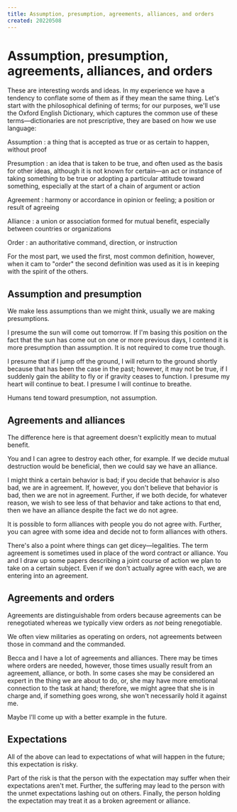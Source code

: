 ```yaml
---
title: Assumption, presumption, agreements, alliances, and orders
created: 20220508
---
```


# Assumption, presumption, agreements, alliances, and orders

These are interesting words and ideas. In my experience we have a tendency to conflate some of them as if they mean the same thing. Let's start with the philosophical defining of terms; for our purposes, we'll use the Oxford English Dictionary, which captures the common use of these terms—dictionaries are not prescriptive, they are based on how we use language:

Assumption
:    a thing that is accepted as true or as certain to happen, without proof

Presumption
:    an idea that is taken to be true, and often used as the basis for other ideas, although it is not known for certain—an act or instance of taking something to be true or adopting a particular attitude toward something, especially at the start of a chain of argument or action

Agreement
:    harmony or accordance in opinion or feeling; a position or result of agreeing

Alliance
:    a union or association formed for mutual benefit, especially between countries or organizations

Order
:    an authoritative command, direction, or instruction

For the most part, we used the first, most common definition, however, when it cam to "order" the second definition was used as it is in keeping with the spirit of the others.

## Assumption and presumption

We make less assumptions than we might think, usually we are making presumptions.

I presume the sun will come out tomorrow. If I'm basing this position on the fact that the sun has come out on one or more previous days, I contend it is more presumption than assumption. It is not required to come true though.

I presume that if I jump off the ground, I will return to the ground shortly because that has been the case in the past; however, it may not be true, if I suddenly gain the ability to fly or if gravity ceases to function. I presume my heart will continue to beat. I presume I will continue to breathe.

Humans tend toward presumption, not assumption.

## Agreements and alliances

The difference here is that agreement doesn't explicitly mean to mutual benefit.

You and I can agree to destroy each other, for example. If we decide mutual destruction would be beneficial, then we could say we have an alliance.

I might think a certain behavior is bad; if you decide that behavior is also bad, we are in agreement. If, however, you don't believe that behavior is bad, then we are not in agreement. Further, if we both decide, for whatever reason, we wish to see less of that behavior and take actions to that end, then we have an alliance despite the fact we do not agree. 

It is possible to form alliances with people you do not agree with. Further, you can agree with some idea and decide not to form alliances with others.

There's also a point where things can get dicey—legalities. The term agreement is sometimes used in place of the word contract or alliance. You and I draw up some papers describing a joint course of action we plan to take on a certain subject. Even if we don't actually agree with each, we are entering into an agreement.

## Agreements and orders

Agreements are distinguishable from orders because agreements can be renegotiated whereas we typically view orders as *not* being renegotiable.

We often view militaries as operating on orders, not agreements between those in command and the commanded. 

Becca and I have a lot of agreements and alliances. There may be times where orders are needed, however, those times usually result from an agreement, alliance, or both. In some cases she may be considered an expert in the thing we are about to do, or, she may have more emotional connection to the task at hand; therefore, we might agree that she is in charge and, if something goes wrong, she won't necessarily hold it against me.

Maybe I'll come up with a better example in the future.

## Expectations

All of the above can lead to expectations of what will happen in the future; this expectation is risky.

Part of the risk is that the person with the expectation may suffer when their expectations aren't met. Further, the suffering may lead to the person with the unmet expectations lashing out on others. Finally, the person holding the expectation may treat it as a broken agreement or alliance.